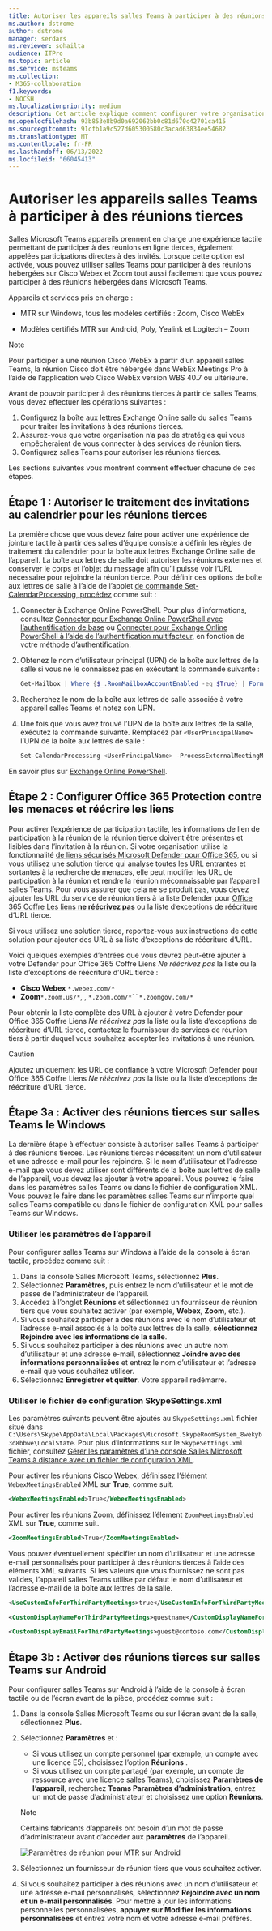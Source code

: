 ```yaml
---
title: Autoriser les appareils salles Teams à participer à des réunions tierces
ms.author: dstrome
author: dstrome
manager: serdars
ms.reviewer: sohailta
audience: ITPro
ms.topic: article
ms.service: msteams
ms.collection:
- M365-collaboration
f1.keywords:
- NOCSH
ms.localizationpriority: medium
description: Cet article explique comment configurer votre organisation et salles Teams des appareils pour prendre en charge la participation de réunions tierces à Cisco Webex et Zoom.
ms.openlocfilehash: 93b853e8b9d0a692062bb0c81d670c42701ca415
ms.sourcegitcommit: 91cfb1a9c527d605300580c3acad63834ee54682
ms.translationtype: MT
ms.contentlocale: fr-FR
ms.lasthandoff: 06/13/2022
ms.locfileid: "66045413"
---
```

# <a name="enable-teams-rooms-devices-to-join-third-party-meetings"></a>Autoriser les appareils salles Teams à participer à des réunions tierces

Salles Microsoft Teams appareils prennent en charge une expérience tactile permettant de participer à des réunions en ligne tierces, également appelées participations directes à des invités. Lorsque cette option est activée, vous pouvez utiliser salles Teams pour participer à des réunions hébergées sur Cisco Webex et Zoom tout aussi facilement que vous pouvez participer à des réunions hébergées dans Microsoft Teams.

Appareils et services pris en charge :

- MTR sur Windows, tous les modèles certifiés : Zoom, Cisco WebEx

- Modèles certifiés MTR sur Android, Poly, Yealink et Logitech – Zoom

> [!NOTE]
> Pour participer à une réunion Cisco WebEx à partir d’un appareil salles Teams, la réunion Cisco doit être hébergée dans WebEx Meetings Pro à l’aide de l’application web Cisco WebEx version WBS 40.7 ou ultérieure. 

Avant de pouvoir participer à des réunions tierces à partir de salles Teams, vous devez effectuer les opérations suivantes :

1. Configurez la boîte aux lettres Exchange Online salle du salles Teams pour traiter les invitations à des réunions tierces.
2. Assurez-vous que votre organisation n’a pas de stratégies qui vous empêcheraient de vous connecter à des services de réunion tiers.
3. Configurez salles Teams pour autoriser les réunions tierces.

Les sections suivantes vous montrent comment effectuer chacune de ces étapes.

## <a name="step-1-allow-calendar-invite-processing-for-third-party-meetings"></a>Étape 1 : Autoriser le traitement des invitations au calendrier pour les réunions tierces

La première chose que vous devez faire pour activer une expérience de jointure tactile à partir des salles d’équipe consiste à définir les règles de traitement du calendrier pour la boîte aux lettres Exchange Online salle de l’appareil. La boîte aux lettres de salle doit autoriser les réunions externes et conserver le corps et l’objet du message afin qu’il puisse voir l’URL nécessaire pour rejoindre la réunion tierce. Pour définir ces options de boîte aux lettres de salle à l’aide de l’applet [de commande Set-CalendarProcessing, procédez](/powershell/module/exchange/set-calendarprocessing.) comme suit :

1. Connecter à Exchange Online PowerShell. Pour plus d’informations, consultez [Connecter pour Exchange Online PowerShell avec l’authentification de base](/powershell/exchange/connect-to-exchange-online-powershell) ou [Connecter pour Exchange Online PowerShell à l’aide de l’authentification multifacteur](/powershell/exchange/mfa-connect-to-exchange-online-powershell), en fonction de votre méthode d’authentification.

2. Obtenez le nom d’utilisateur principal (UPN) de la boîte aux lettres de la salle si vous ne le connaissez pas en exécutant la commande suivante :

    ```powershell
    Get-Mailbox | Where {$_.RoomMailboxAccountEnabled -eq $True} | Format-Table Name, UserPrincipalName
    ```
    
3. Recherchez le nom de la boîte aux lettres de salle associée à votre appareil salles Teams et notez son UPN.

4. Une fois que vous avez trouvé l’UPN de la boîte aux lettres de la salle, exécutez la commande suivante. Remplacez par `<UserPrincipalName>` l’UPN de la boîte aux lettres de salle :

    ```powershell
    Set-CalendarProcessing <UserPrincipalName> -ProcessExternalMeetingMessages $True -DeleteComments $False -DeleteSubject $False
    ```

En savoir plus sur [Exchange Online PowerShell](/powershell/exchange/exchange-online-powershell).

## <a name="step-2-configure-office-365-threat-protection-and-link-rewrite"></a>Étape 2 : Configurer Office 365 Protection contre les menaces et réécrire les liens

Pour activer l’expérience de participation tactile, les informations de lien de participation à la réunion de la réunion tierce doivent être présentes et lisibles dans l’invitation à la réunion. Si votre organisation utilise la fonctionnalité [de liens sécurisés Microsoft Defender pour Office 365](/microsoft-365/security/office-365-security/safe-links), ou si vous utilisez une solution tierce qui analyse toutes les URL entrantes et sortantes à la recherche de menaces, elle peut modifier les URL de participation à la réunion et rendre la réunion méconnaissable par l’appareil salles Teams. Pour vous assurer que cela ne se produit pas, vous devez ajouter les URL du service de réunion tiers à la liste Defender pour [Office 365 Coffre Les liens **ne réécrivez pas**](/microsoft-365/security/office-365-security/safe-links) ou la liste d’exceptions de réécriture d’URL tierce.

 Si vous utilisez une solution tierce, reportez-vous aux instructions de cette solution pour ajouter des URL à sa liste d’exceptions de réécriture d’URL.

Voici quelques exemples d’entrées que vous devrez peut-être ajouter à votre Defender pour Office 365 Coffre Liens *Ne réécrivez pas* la liste ou la liste d’exceptions de réécriture d’URL tierce :

- **Cisco Webex** `*.webex.com/*`
- **Zoom**`*.zoom.us/*`, , `*.zoom.com/*``*.zoomgov.com/*`

Pour obtenir la liste complète des URL à ajouter à votre Defender pour Office 365 Coffre Liens *Ne réécrivez pas* la liste ou la liste d’exceptions de réécriture d’URL tierce, contactez le fournisseur de services de réunion tiers à partir duquel vous souhaitez accepter les invitations à une réunion.

> [!CAUTION]
> Ajoutez uniquement les URL de confiance à votre Microsoft Defender pour Office 365 Coffre Liens *Ne réécrivez pas* la liste ou la liste d’exceptions de réécriture d’URL tierce.

## <a name="step-3a-enable-third-party-meetings-on-teams-rooms-on-windows"></a>Étape 3a : Activer des réunions tierces sur salles Teams le Windows

La dernière étape à effectuer consiste à autoriser salles Teams à participer à des réunions tierces. Les réunions tierces nécessitent un nom d’utilisateur et une adresse e-mail pour les rejoindre. Si le nom d’utilisateur et l’adresse e-mail que vous devez utiliser sont différents de la boîte aux lettres de salle de l’appareil, vous devez les ajouter à votre appareil. Vous pouvez le faire dans les paramètres salles Teams ou dans le fichier de configuration XML. Vous pouvez le faire dans les paramètres salles Teams sur n’importe quel salles Teams compatible ou dans le fichier de configuration XML pour salles Teams sur Windows.

### <a name="use-device-settings"></a>Utiliser les paramètres de l’appareil

Pour configurer salles Teams sur Windows à l’aide de la console à écran tactile, procédez comme suit :

1. Dans la console Salles Microsoft Teams, sélectionnez **Plus**.
2. Sélectionnez **Paramètres**, puis entrez le nom d’utilisateur et le mot de passe de l’administrateur de l’appareil.
3. Accédez à l’onglet **Réunions** et sélectionnez un fournisseur de réunion tiers que vous souhaitez activer (par exemple, **Webex**, **Zoom**, etc.).
4. Si vous souhaitez participer à des réunions avec le nom d’utilisateur et l’adresse e-mail associés à la boîte aux lettres de la salle, **sélectionnez Rejoindre avec les informations de la salle**.
5. Si vous souhaitez participer à des réunions avec un autre nom d’utilisateur et une adresse e-mail, sélectionnez **Joindre avec des informations personnalisées** et entrez le nom d’utilisateur et l’adresse e-mail que vous souhaitez utiliser.
6. Sélectionnez **Enregistrer et quitter**. Votre appareil redémarre.

### <a name="use-the-skypesettingsxml-configuration-file"></a>Utiliser le fichier de configuration SkypeSettings.xml

Les paramètres suivants peuvent être ajoutés au `SkypeSettings.xml` fichier situé dans `C:\Users\Skype\AppData\Local\Packages\Microsoft.SkypeRoomSystem_8wekyb3d8bbwe\LocalState`. Pour plus d’informations sur le `SkypeSettings.xml` fichier, consultez [Gérer les paramètres d’une console Salles Microsoft Teams à distance avec un fichier de configuration XML](xml-config-file.md).

Pour activer les réunions Cisco Webex, définissez l’élément `WebexMeetingsEnabled` XML sur **True**, comme suit.

```xml
<WebexMeetingsEnabled>True</WebexMeetingsEnabled>
```

Pour activer les réunions Zoom, définissez l’élément `ZoomMeetingsEnabled` XML sur **True**, comme suit.

```xml
<ZoomMeetingsEnabled>True</ZoomMeetingsEnabled>
```

Vous pouvez éventuellement spécifier un nom d’utilisateur et une adresse e-mail personnalisés pour participer à des réunions tierces à l’aide des éléments XML suivants. Si les valeurs que vous fournissez ne sont pas valides, l’appareil salles Teams utilise par défaut le nom d’utilisateur et l’adresse e-mail de la boîte aux lettres de la salle.

```xml
<UseCustomInfoForThirdPartyMeetings>true</UseCustomInfoForThirdPartyMeetings>

<CustomDisplayNameForThirdPartyMeetings>guestname</CustomDisplayNameForThirdPartyMeetings>

<CustomDisplayEmailForThirdPartyMeetings>guest@contoso.com</CustomDisplayEmailForThirdPartyMeetings>
```
## <a name="step-3b-enable-third-party-meetings-on-teams-rooms-on-android"></a>Étape 3b : Activer des réunions tierces sur salles Teams sur Android

Pour configurer salles Teams sur Android à l’aide de la console à écran tactile ou de l’écran avant de la pièce, procédez comme suit :

1.  Dans la console Salles Microsoft Teams ou sur l’écran avant de la salle, sélectionnez **Plus**.
2.  Sélectionnez **Paramètres** et :
    -   Si vous utilisez un compte personnel (par exemple, un compte avec une licence E5), choisissez l’option **Réunions** .
    -   Si vous utilisez un compte partagé (par exemple, un compte de ressource avec une licence salles Teams), choisissez **Paramètres de l’appareil**, recherchez **Teams Paramètres d’administration**, entrez un mot de passe d’administrateur et choisissez une option **Réunions**.
      > [!NOTE]
      > Certains fabricants d’appareils ont besoin d’un mot de passe d’administrateur avant d’accéder aux **paramètres** de l’appareil.

    ![Paramètres de réunion pour MTR sur Android](..\media\mtrandroid.png)

3.  Sélectionnez un fournisseur de réunion tiers que vous souhaitez activer.
4.  Si vous souhaitez participer à des réunions avec un nom d’utilisateur et une adresse e-mail personnalisés, sélectionnez **Rejoindre avec un nom et un e-mail personnalisés**. Pour mettre à jour les informations personnelles personnalisées, **appuyez sur Modifier les informations personnalisées** et entrez votre nom et votre adresse e-mail préférés.

